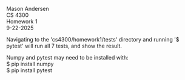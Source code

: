 Mason Andersen  
CS 4300  
Homework 1  
9-22-2025  

Navigating to the 'cs4300/homework1/tests' directory and running '$ pytest' will run all 7 tests, and show the result.  
  
Numpy and pytest may need to be installed with:  
$ pip install numpy  
$ pip install pytest  
